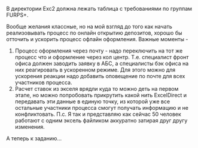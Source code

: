 В директории Exc2 должна лежать таблица с требованиями по группам FURPS+.

Вообще желания классные, но на мой взгляд до того как начать реализовывать процесс по онлайн открытию депозитов, хорошо бы отточить и ускорить процесс офлайн оформления.
Важные моменты -

1. Процесс оформления через почту - надо переключить на тот же процесс что и оформление через кол центр. Т.е. специалист фронт офиса должен заводить заявку в АБС, а специалисты бэк офиса на них реагировать в ускоренном режиме. Для этого можно для ускорения реакции надо добавить оповещение по почте для всех участников процесса.
2. Расчет ставок из экселя врядли куда то можно деть на первом этапе, но можно попробовать прикрутить какой нить ExcelDirect и передавать эти данные в единую точку, из которой уже все остальные участники процесса смогут получать информацию и не конфликтовать. П.с. Я так и представляю как сейчас 50 человек работают с одним эксель файликом аккуратно затирая друг другу изменения.

А теперь к заданию...
